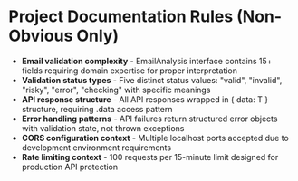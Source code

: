 # Project Documentation Rules (Non-Obvious Only)

- **Email validation complexity** - EmailAnalysis interface contains 15+ fields requiring domain expertise for proper interpretation
- **Validation status types** - Five distinct status values: "valid", "invalid", "risky", "error", "checking" with specific meanings
- **API response structure** - All API responses wrapped in { data: T } structure, requiring .data access pattern
- **Error handling patterns** - API failures return structured error objects with validation state, not thrown exceptions
- **CORS configuration context** - Multiple localhost ports accepted due to development environment requirements
- **Rate limiting context** - 100 requests per 15-minute limit designed for production API protection
